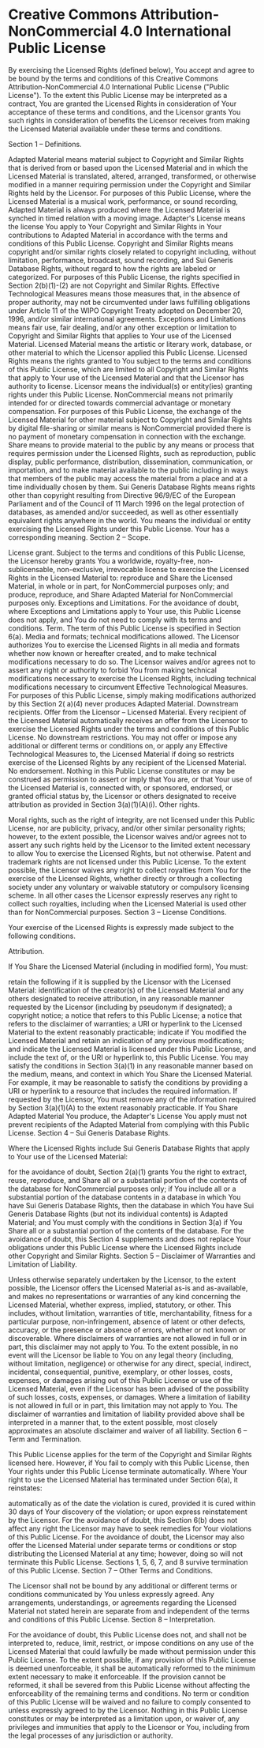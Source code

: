# Creative Commons Attribution-NonCommercial 4.0 International Public License

By exercising the Licensed Rights (defined below), You accept and agree to be bound by the terms and conditions of this
Creative Commons Attribution-NonCommercial 4.0 International Public License ("Public License"). To the extent this
Public License may be interpreted as a contract, You are granted the Licensed Rights in consideration of Your acceptance
of these terms and conditions, and the Licensor grants You such rights in consideration of benefits the Licensor
receives from making the Licensed Material available under these terms and conditions.

Section 1 – Definitions.

Adapted Material means material subject to Copyright and Similar Rights that is derived from or based upon the Licensed
Material and in which the Licensed Material is translated, altered, arranged, transformed, or otherwise modified in a
manner requiring permission under the Copyright and Similar Rights held by the Licensor. For purposes of this Public
License, where the Licensed Material is a musical work, performance, or sound recording, Adapted Material is always
produced where the Licensed Material is synched in timed relation with a moving image.
Adapter's License means the license You apply to Your Copyright and Similar Rights in Your contributions to Adapted
Material in accordance with the terms and conditions of this Public License.
Copyright and Similar Rights means copyright and/or similar rights closely related to copyright including, without
limitation, performance, broadcast, sound recording, and Sui Generis Database Rights, without regard to how the rights
are labeled or categorized. For purposes of this Public License, the rights specified in Section 2(b)(1)-(2) are not
Copyright and Similar Rights.
Effective Technological Measures means those measures that, in the absence of proper authority, may not be circumvented
under laws fulfilling obligations under Article 11 of the WIPO Copyright Treaty adopted on December 20, 1996, and/or
similar international agreements.
Exceptions and Limitations means fair use, fair dealing, and/or any other exception or limitation to Copyright and
Similar Rights that applies to Your use of the Licensed Material.
Licensed Material means the artistic or literary work, database, or other material to which the Licensor applied this
Public License.
Licensed Rights means the rights granted to You subject to the terms and conditions of this Public License, which are
limited to all Copyright and Similar Rights that apply to Your use of the Licensed Material and that the Licensor has
authority to license.
Licensor means the individual(s) or entity(ies) granting rights under this Public License.
NonCommercial means not primarily intended for or directed towards commercial advantage or monetary compensation. For
purposes of this Public License, the exchange of the Licensed Material for other material subject to Copyright and
Similar Rights by digital file-sharing or similar means is NonCommercial provided there is no payment of monetary
compensation in connection with the exchange.
Share means to provide material to the public by any means or process that requires permission under the Licensed
Rights, such as reproduction, public display, public performance, distribution, dissemination, communication, or
importation, and to make material available to the public including in ways that members of the public may access the
material from a place and at a time individually chosen by them.
Sui Generis Database Rights means rights other than copyright resulting from Directive 96/9/EC of the European
Parliament and of the Council of 11 March 1996 on the legal protection of databases, as amended and/or succeeded, as
well as other essentially equivalent rights anywhere in the world.
You means the individual or entity exercising the Licensed Rights under this Public License. Your has a corresponding
meaning.
Section 2 – Scope.

License grant.
Subject to the terms and conditions of this Public License, the Licensor hereby grants You a worldwide, royalty-free,
non-sublicensable, non-exclusive, irrevocable license to exercise the Licensed Rights in the Licensed Material to:
reproduce and Share the Licensed Material, in whole or in part, for NonCommercial purposes only; and
produce, reproduce, and Share Adapted Material for NonCommercial purposes only.
Exceptions and Limitations. For the avoidance of doubt, where Exceptions and Limitations apply to Your use, this Public
License does not apply, and You do not need to comply with its terms and conditions.
Term. The term of this Public License is specified in Section 6(a).
Media and formats; technical modifications allowed. The Licensor authorizes You to exercise the Licensed Rights in all
media and formats whether now known or hereafter created, and to make technical modifications necessary to do so. The
Licensor waives and/or agrees not to assert any right or authority to forbid You from making technical modifications
necessary to exercise the Licensed Rights, including technical modifications necessary to circumvent Effective
Technological Measures. For purposes of this Public License, simply making modifications authorized by this Section 2(
a)(4) never produces Adapted Material.
Downstream recipients.
Offer from the Licensor – Licensed Material. Every recipient of the Licensed Material automatically receives an offer
from the Licensor to exercise the Licensed Rights under the terms and conditions of this Public License.
No downstream restrictions. You may not offer or impose any additional or different terms or conditions on, or apply any
Effective Technological Measures to, the Licensed Material if doing so restricts exercise of the Licensed Rights by any
recipient of the Licensed Material.
No endorsement. Nothing in this Public License constitutes or may be construed as permission to assert or imply that You
are, or that Your use of the Licensed Material is, connected with, or sponsored, endorsed, or granted official status
by, the Licensor or others designated to receive attribution as provided in Section 3(a)(1)(A)(i).
Other rights.

Moral rights, such as the right of integrity, are not licensed under this Public License, nor are publicity, privacy,
and/or other similar personality rights; however, to the extent possible, the Licensor waives and/or agrees not to
assert any such rights held by the Licensor to the limited extent necessary to allow You to exercise the Licensed
Rights, but not otherwise.
Patent and trademark rights are not licensed under this Public License.
To the extent possible, the Licensor waives any right to collect royalties from You for the exercise of the Licensed
Rights, whether directly or through a collecting society under any voluntary or waivable statutory or compulsory
licensing scheme. In all other cases the Licensor expressly reserves any right to collect such royalties, including when
the Licensed Material is used other than for NonCommercial purposes.
Section 3 – License Conditions.

Your exercise of the Licensed Rights is expressly made subject to the following conditions.

Attribution.

If You Share the Licensed Material (including in modified form), You must:

retain the following if it is supplied by the Licensor with the Licensed Material:
identification of the creator(s) of the Licensed Material and any others designated to receive attribution, in any
reasonable manner requested by the Licensor (including by pseudonym if designated);
a copyright notice;
a notice that refers to this Public License;
a notice that refers to the disclaimer of warranties;
a URI or hyperlink to the Licensed Material to the extent reasonably practicable;
indicate if You modified the Licensed Material and retain an indication of any previous modifications; and
indicate the Licensed Material is licensed under this Public License, and include the text of, or the URI or hyperlink
to, this Public License.
You may satisfy the conditions in Section 3(a)(1) in any reasonable manner based on the medium, means, and context in
which You Share the Licensed Material. For example, it may be reasonable to satisfy the conditions by providing a URI or
hyperlink to a resource that includes the required information.
If requested by the Licensor, You must remove any of the information required by Section 3(a)(1)(A) to the extent
reasonably practicable.
If You Share Adapted Material You produce, the Adapter's License You apply must not prevent recipients of the Adapted
Material from complying with this Public License.
Section 4 – Sui Generis Database Rights.

Where the Licensed Rights include Sui Generis Database Rights that apply to Your use of the Licensed Material:

for the avoidance of doubt, Section 2(a)(1) grants You the right to extract, reuse, reproduce, and Share all or a
substantial portion of the contents of the database for NonCommercial purposes only;
if You include all or a substantial portion of the database contents in a database in which You have Sui Generis
Database Rights, then the database in which You have Sui Generis Database Rights (but not its individual contents) is
Adapted Material; and
You must comply with the conditions in Section 3(a) if You Share all or a substantial portion of the contents of the
database.
For the avoidance of doubt, this Section 4 supplements and does not replace Your obligations under this Public License
where the Licensed Rights include other Copyright and Similar Rights.
Section 5 – Disclaimer of Warranties and Limitation of Liability.

Unless otherwise separately undertaken by the Licensor, to the extent possible, the Licensor offers the Licensed
Material as-is and as-available, and makes no representations or warranties of any kind concerning the Licensed
Material, whether express, implied, statutory, or other. This includes, without limitation, warranties of title,
merchantability, fitness for a particular purpose, non-infringement, absence of latent or other defects, accuracy, or
the presence or absence of errors, whether or not known or discoverable. Where disclaimers of warranties are not allowed
in full or in part, this disclaimer may not apply to You.
To the extent possible, in no event will the Licensor be liable to You on any legal theory (including, without
limitation, negligence) or otherwise for any direct, special, indirect, incidental, consequential, punitive, exemplary,
or other losses, costs, expenses, or damages arising out of this Public License or use of the Licensed Material, even if
the Licensor has been advised of the possibility of such losses, costs, expenses, or damages. Where a limitation of
liability is not allowed in full or in part, this limitation may not apply to You.
The disclaimer of warranties and limitation of liability provided above shall be interpreted in a manner that, to the
extent possible, most closely approximates an absolute disclaimer and waiver of all liability.
Section 6 – Term and Termination.

This Public License applies for the term of the Copyright and Similar Rights licensed here. However, if You fail to
comply with this Public License, then Your rights under this Public License terminate automatically.
Where Your right to use the Licensed Material has terminated under Section 6(a), it reinstates:

automatically as of the date the violation is cured, provided it is cured within 30 days of Your discovery of the
violation; or
upon express reinstatement by the Licensor.
For the avoidance of doubt, this Section 6(b) does not affect any right the Licensor may have to seek remedies for Your
violations of this Public License.
For the avoidance of doubt, the Licensor may also offer the Licensed Material under separate terms or conditions or stop
distributing the Licensed Material at any time; however, doing so will not terminate this Public License.
Sections 1, 5, 6, 7, and 8 survive termination of this Public License.
Section 7 – Other Terms and Conditions.

The Licensor shall not be bound by any additional or different terms or conditions communicated by You unless expressly
agreed.
Any arrangements, understandings, or agreements regarding the Licensed Material not stated herein are separate from and
independent of the terms and conditions of this Public License.
Section 8 – Interpretation.

For the avoidance of doubt, this Public License does not, and shall not be interpreted to, reduce, limit, restrict, or
impose conditions on any use of the Licensed Material that could lawfully be made without permission under this Public
License.
To the extent possible, if any provision of this Public License is deemed unenforceable, it shall be automatically
reformed to the minimum extent necessary to make it enforceable. If the provision cannot be reformed, it shall be
severed from this Public License without affecting the enforceability of the remaining terms and conditions.
No term or condition of this Public License will be waived and no failure to comply consented to unless expressly agreed
to by the Licensor.
Nothing in this Public License constitutes or may be interpreted as a limitation upon, or waiver of, any privileges and
immunities that apply to the Licensor or You, including from the legal processes of any jurisdiction or authority.
